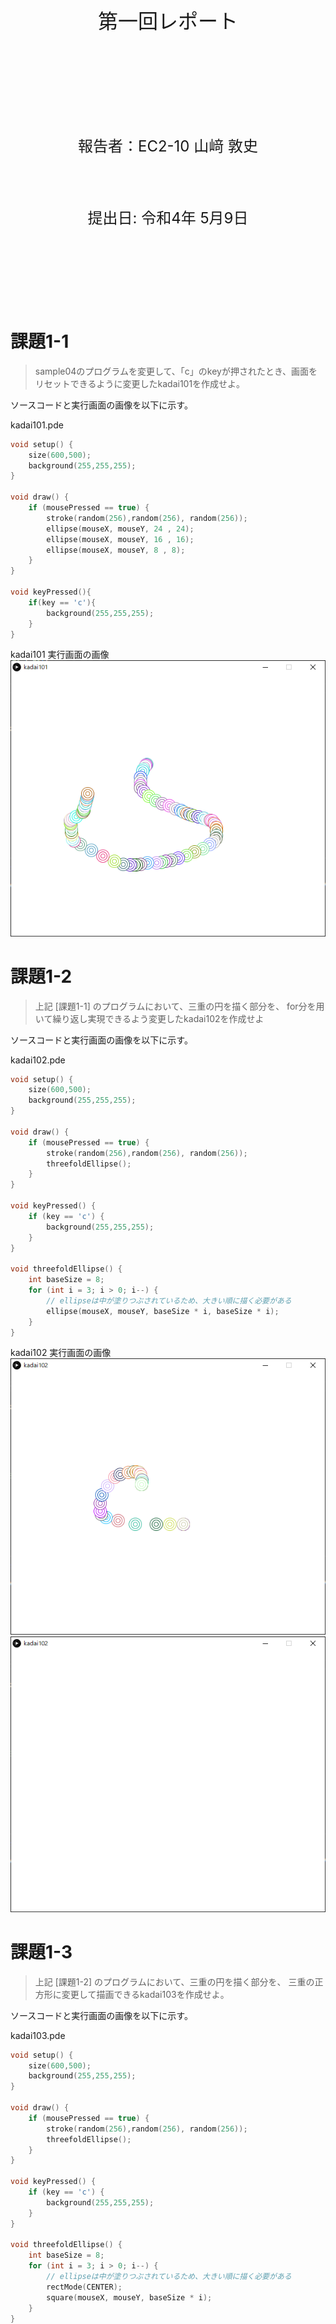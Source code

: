 <!-- 表紙 -->

<div style="text-align: center;">
<div style="font-size: 32px;margin: 240px auto 0px">
第一回レポート
</div>
<div style="font-size: 24px;margin: 160px auto 0px">
報告者：EC2-10 山﨑 敦史
</div>
<div style="font-size: 24px;margin: 80px auto 160px">
提出日: 令和4年 5月9日
</div>
</div>

<div style="page-break-before:always"></div>

<!-- 以下レポート -->

# 課題1-1
>sample04のプログラムを変更して、「c」のkeyが押されたとき、画面をリセットできるように変更したkadai101を作成せよ。

ソースコードと実行画面の画像を以下に示す。

kadai101.pde
```c++
void setup() {
    size(600,500);
    background(255,255,255);
}

void draw() {
    if (mousePressed == true) {
        stroke(random(256),random(256), random(256));
        ellipse(mouseX, mouseY, 24 , 24);
        ellipse(mouseX, mouseY, 16 , 16);
        ellipse(mouseX, mouseY, 8 , 8);
    }
}

void keyPressed(){
    if(key == 'c'){
        background(255,255,255);
    }
}
```

kadai101 実行画面の画像
![kadai101](../kadai101/kadai101.png)

# 課題1-2
>上記 [課題1-1] のプログラムにおいて、三重の円を描く部分を、
for分を用いて繰り返し実現できるよう変更したkadai102を作成せよ

ソースコードと実行画面の画像を以下に示す。

kadai102.pde
```c++
void setup() {
    size(600,500);
    background(255,255,255);
}

void draw() {
    if (mousePressed == true) {
        stroke(random(256),random(256), random(256));
        threefoldEllipse();
    }
}

void keyPressed() {
    if (key == 'c') {
        background(255,255,255);
    }
}

void threefoldEllipse() {
    int baseSize = 8;
    for (int i = 3; i > 0; i--) {
        // ellipseは中が塗りつぶされているため、大きい順に描く必要がある
        ellipse(mouseX, mouseY, baseSize * i, baseSize * i);
    }
}
```

kadai102 実行画面の画像
![kadai102-1](../kadai102/kadai102-1.png)
![kadai102-2](../kadai102/kadai102-2.png)

# 課題1-3
>上記 [課題1-2] のプログラムにおいて、三重の円を描く部分を、
三重の正方形に変更して描画できるkadai103を作成せよ。

ソースコードと実行画面の画像を以下に示す。


kadai103.pde
```c++
void setup() {
    size(600,500);
    background(255,255,255);
}

void draw() {
    if (mousePressed == true) {
        stroke(random(256),random(256), random(256));
        threefoldEllipse();
    }
}

void keyPressed() {
    if (key == 'c') {
        background(255,255,255);
    }
}

void threefoldEllipse() {
    int baseSize = 8;
    for (int i = 3; i > 0; i--) {
        // ellipseは中が塗りつぶされているため、大きい順に描く必要がある
        rectMode(CENTER);
        square(mouseX, mouseY, baseSize * i);
    }
}
```
kadai103 実行画面の画像
![kadai103](../kadai103/kadai103.png)

# 課題1-4
>上記 [課題1-2] のプログラムにおいて、三重の辺を上下左右に16ピクセルずつずらして同時に重ね、花弁風の図形を描けるkadai104を作成せよ

ソースコードと実行画面の画像を以下に示す。

kadai104.pde
```c++
void setup() {
    size(600,500);
    background(255,255,255);
}

void draw() {
    if (mousePressed == true) {
        stroke(random(256),random(256), random(256));
        threefoldEllipse(0,16);
        threefoldEllipse(16,0);
        threefoldEllipse(0,-16);
        threefoldEllipse(-16,0);
    }
}

void keyPressed() {
    if (key == 'c') {
        background(255,255,255);
    }
}

void threefoldEllipse(int positionX, int positionY) {
    int baseSize = 8;
    for (int i = 3; i > 0; i--) {
        // ellipseは中が塗りつぶされているため、大きい順に描く必要がある
        ellipse(mouseX + positionX, mouseY + positionY, baseSize * i, baseSize * i);
    }
}
```

kadai104 実行画面の画像
![kadai104](../kadai104/kadai104.png)

# 課題2-1
>sample05の`background()`関数をコメントアウトすると、
前に描画した図形の軌跡が残る。
これをさらに変更してウィンドウの枠にあたると図形の色がランダムに変化する
kadai201を作成せよ

ソースコードと実行画面の画像を以下に示す。

kadai201.pde
```c++
float x,y;
float dx = 2.0, dy = 2.0;

void setup() {
    size(600, 500);
    background(128, 128, 128);
    stroke(128, 128, 128);
    fill(255,255);
    
    x = random(20, width - 20);
    y = random(20, height - 20);
}

void draw() {
    x = x + dx;
    y = y + dy;
    
    if ((x < 10) || (x>(width - 10))) {
        dx = -dx;
        stroke(random(256),random(256), random(256));
    }
    if ((y < 10) || (y>(height - 10))) {
        dy = -dy;
        stroke(random(256),random(256), random(256));
    }
    ellipse(x,y,20,20);
}

```

kadai201 実行画面の画像
![kadai201](../kadai201/201.png)

# 課題2-2
>sample05を変更して、長方形のラケットで円（ボール）の図形を打ち返すことができるプログラムを考える\
このとき、長方形のラケットと円（ボール）の図形の衝突判定の条件式はどのように記述すればよいか示せ。\
ただし、長方形のラケットは次のように設定することとし、長方形のラケットの中心座標を`x1`,`y1`とする。なお`setup()`関数の中で`rectMode(CENTER)`関数が実行されているものとする。

ラケットの中心座標を`racketX`,`racketY`と再定義し、ラケットの横幅と縦幅を`racketW`,`racketH`、ボールの半径を`radius`と定義して
ソースコードを以下に示す。

kadai201.pde
```c++
boolean isCollision() {
    float halfW = racketW / 2;
    float halfH = racketH / 2;
    
    boolean overlappingX = (racketX - halfW)<(x + radius) && (racketX + halfW)>(x - radius);
    boolean overlappingY = (racketY - halfH)<(y + radius) && (racketY + halfH)>(y - radius);
    
    return overlappingX && overlappingY;
}
```


# 課題2-3
>sample05を変更して、長方形のラケットで円（ボール）の図形を打ち返すプログラムkadai203を作成せよ


ソースコードと実行画面の画像を以下に示す。

kadai203.pde
```c++
class Collisioning{
    Collisioning(boolean x, boolean y) {
        this.x = x;
        this.y = y;
    }
    boolean x, y;
}

float x,y,radius;
float dx = 2.0, dy = 2.0;

float racketX = 300 , racketY = 400;
float racketW = 50, racketH = 10;

void setup() {
    size(600, 500);
    background(128, 128, 128);
    stroke(128, 128, 128);
    fill(255,255);
    
    x = random(20, width - 20);
    y = random(20, height - 20);
    radius = 10;
    rectMode(CENTER);
}

void draw() {
    background(128, 128, 128);
    Collisioning collisioning = collision();
    if ((x < 10) || (x>(width - 10)) || collisioning.x) {
        dx = -dx;
    }
    if ((y < 10) || (y>(height - 10)) ||  collisioning.y) {
        dy = -dy;
    }
    x = x + dx;
    y = y + dy;
    ellipse(x,y,radius * 2,radius * 2);
    rect(racketX, racketY, racketW, racketH);
}

Collisioning collision() {
    boolean overlappingX = isOverlappingX(x + radius, x - radius);
    boolean overlappingY = isOverlappingY(y + radius, y - radius);
    boolean isCollision = overlappingX && overlappingY;
    
    if (isCollision) {
        boolean isCollisionHorizen = isOverlappingY(y,y);
        boolean isCollisionVertical = isOverlappingX(x,x);
        return new Collisioning(isCollisionHorizen,isCollisionVertical);
    } else{
        return new Collisioning(false,false);
    }
}

boolean isOverlappingX(float upper, float lower) {
    float halfW = racketW / 2;
    return(racketX - halfW)<(upper) && (racketX + halfW)>(lower);
}

boolean isOverlappingY(float upper, float lower) {
    float halfH = racketH / 2;
    return(racketY - halfH)<(upper) && (racketY + halfH)>(lower);
}

void keyPressed() {
    if (key ==  CODED) {
        if (keyCode == RIGHT) {
            racketX += 20;
        }
        if (keyCode == LEFT) {
            racketX -= 20;
        }
    }
}
```

kadai203 実行画面の画像
![kadai203](../kadai203/kadai203.png)
